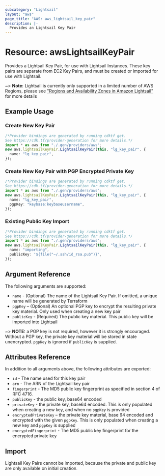 ```yaml
---
subcategory: "Lightsail"
layout: "aws"
page_title: "AWS: aws_lightsail_key_pair"
description: |-
  Provides an Lightsail Key Pair
---
```


# Resource: awsLightsailKeyPair

Provides a Lightsail Key Pair, for use with Lightsail Instances. These key pairs
are separate from EC2 Key Pairs, and must be created or imported for use with
Lightsail.

\~> **Note:** Lightsail is currently only supported in a limited number of AWS Regions, please see ["Regions and Availability Zones in Amazon Lightsail"](https://lightsail.aws.amazon.com/ls/docs/overview/article/understanding-regions-and-availability-zones-in-amazon-lightsail) for more details

## Example Usage

### Create New Key Pair

```typescript
/*Provider bindings are generated by running cdktf get.
See https://cdk.tf/provider-generation for more details.*/
import * as aws from "./.gen/providers/aws";
new aws.lightsailKeyPair.LightsailKeyPair(this, "lg_key_pair", {
  name: "lg_key_pair",
});

```

### Create New Key Pair with PGP Encrypted Private Key

```typescript
/*Provider bindings are generated by running cdktf get.
See https://cdk.tf/provider-generation for more details.*/
import * as aws from "./.gen/providers/aws";
new aws.lightsailKeyPair.LightsailKeyPair(this, "lg_key_pair", {
  name: "lg_key_pair",
  pgpKey: "keybase:keybaseusername",
});

```

### Existing Public Key Import

```typescript
/*Provider bindings are generated by running cdktf get.
See https://cdk.tf/provider-generation for more details.*/
import * as aws from "./.gen/providers/aws";
new aws.lightsailKeyPair.LightsailKeyPair(this, "lg_key_pair", {
  name: "importing",
  publicKey: '${file("~/.ssh/id_rsa.pub")}',
});

```

## Argument Reference

The following arguments are supported:

* `name` - (Optional) The name of the Lightsail Key Pair. If omitted, a unique
  name will be generated by Terraform
* `pgpKey` – (Optional) An optional PGP key to encrypt the resulting private
  key material. Only used when creating a new key pair
* `publicKey` - (Required) The public key material. This public key will be
  imported into Lightsail

\~> **NOTE:** a PGP key is not required, however it is strongly encouraged.
Without a PGP key, the private key material will be stored in state unencrypted.
`pgpKey` is ignored if `publicKey` is supplied.

## Attributes Reference

In addition to all arguments above, the following attributes are exported:

* `id` - The name used for this key pair
* `arn` - The ARN of the Lightsail key pair
* `fingerprint` - The MD5 public key fingerprint as specified in section 4 of RFC 4716.
* `publicKey` - the public key, base64 encoded
* `privateKey` - the private key, base64 encoded. This is only populated
  when creating a new key, and when no `pgpKey` is provided
* `encryptedPrivateKey` – the private key material, base 64 encoded and
  encrypted with the given `pgpKey`. This is only populated when creating a new
  key and `pgpKey` is supplied
* `encryptedFingerprint` - The MD5 public key fingerprint for the encrypted
  private key

## Import

Lightsail Key Pairs cannot be imported, because the private and public key are
only available on initial creation.

